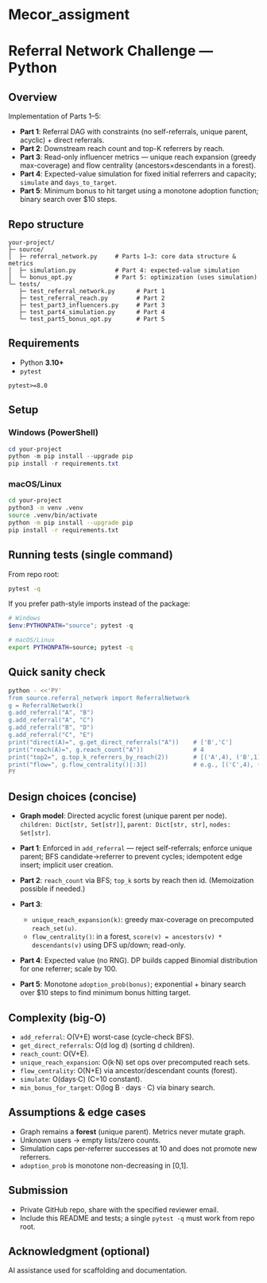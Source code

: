 # Mecor_assigment

# Referral Network Challenge — Python

## Overview

Implementation of Parts 1–5:

* **Part 1**: Referral DAG with constraints (no self-referrals, unique parent, acyclic) + direct referrals.
* **Part 2**: Downstream reach count and top-K referrers by reach.
* **Part 3**: Read-only influencer metrics — unique reach expansion (greedy max-coverage) and flow centrality (ancestors×descendants in a forest).
* **Part 4**: Expected-value simulation for fixed initial referrers and capacity; `simulate` and `days_to_target`.
* **Part 5**: Minimum bonus to hit target using a monotone adoption function; binary search over \$10 steps.

## Repo structure

```
your-project/
├─ source/
│  ├─ referral_network.py     # Parts 1–3: core data structure & metrics
│  ├─ simulation.py           # Part 4: expected-value simulation
│  └─ bonus_opt.py            # Part 5: optimization (uses simulation)
└─ tests/
   ├─ test_referral_network.py      # Part 1
   ├─ test_referral_reach.py        # Part 2
   ├─ test_part3_influencers.py     # Part 3
   ├─ test_part4_simulation.py      # Part 4
   └─ test_part5_bonus_opt.py       # Part 5
```



## Requirements

* Python **3.10+**
* `pytest`

```
pytest>=8.0
```

## Setup

### Windows (PowerShell)

```powershell
cd your-project
python -m pip install --upgrade pip
pip install -r requirements.txt
```

### macOS/Linux

```bash
cd your-project
python3 -m venv .venv
source .venv/bin/activate
python -m pip install --upgrade pip
pip install -r requirements.txt
```

## Running tests (single command)

From repo root:

```bash
pytest -q
```

If you prefer path-style imports instead of the package:

```powershell
# Windows
$env:PYTHONPATH="source"; pytest -q
```

```bash
# macOS/Linux
export PYTHONPATH=source; pytest -q
```

## Quick sanity check

```bash
python - <<'PY'
from source.referral_network import ReferralNetwork
g = ReferralNetwork()
g.add_referral("A", "B")
g.add_referral("A", "C")
g.add_referral("B", "D")
g.add_referral("C", "E")
print("direct(A)=", g.get_direct_referrals("A"))    # ['B','C']
print("reach(A)=", g.reach_count("A"))              # 4
print("top2=", g.top_k_referrers_by_reach(2))       # [('A',4), ('B',1)] (example)
print("flow=", g.flow_centrality()[:3])             # e.g., [('C',4), ('B',3), ...] depending on graph
PY
```

## Design choices (concise)

* **Graph model**: Directed acyclic forest (unique parent per node).
  `children: Dict[str, Set[str]]`, `parent: Dict[str, str]`, `nodes: Set[str]`.
* **Part 1**: Enforced in `add_referral` — reject self-referrals; enforce unique parent; BFS candidate→referrer to prevent cycles; idempotent edge insert; implicit user creation.
* **Part 2**: `reach_count` via BFS; `top_k` sorts by reach then id. (Memoization possible if needed.)
* **Part 3**:

  * `unique_reach_expansion(k)`: greedy max-coverage on precomputed `reach_set(u)`.
  * `flow_centrality()`: in a forest, `score(v) = ancestors(v) * descendants(v)` using DFS up/down; read-only.
* **Part 4**: Expected value (no RNG). DP builds capped Binomial distribution for one referrer; scale by 100.
* **Part 5**: Monotone `adoption_prob(bonus)`; exponential + binary search over \$10 steps to find minimum bonus hitting target.

## Complexity (big-O)

* `add_referral`: O(V+E) worst-case (cycle-check BFS).
* `get_direct_referrals`: O(d log d) (sorting d children).
* `reach_count`: O(V+E).
* `unique_reach_expansion`: O(k·N) set ops over precomputed reach sets.
* `flow_centrality`: O(N+E) via ancestor/descendant counts (forest).
* `simulate`: O(days·C) (C=10 constant).
* `min_bonus_for_target`: O(log B · days · C) via binary search.

## Assumptions & edge cases

* Graph remains a **forest** (unique parent). Metrics never mutate graph.
* Unknown users → empty lists/zero counts.
* Simulation caps per-referrer successes at 10 and does not promote new referrers.
* `adoption_prob` is monotone non-decreasing in \[0,1].

## Submission

* Private GitHub repo, share with the specified reviewer email.
* Include this README and tests; a single `pytest -q` must work from repo root.

## Acknowledgment (optional)

AI assistance used for scaffolding and documentation.
